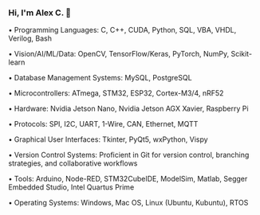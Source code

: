### Hi, I'm Alex C. 👋

• Programming Languages: C, C++, CUDA, Python, SQL, VBA, VHDL, Verilog, Bash

• Vision/AI/ML/Data: OpenCV, TensorFlow/Keras, PyTorch, NumPy, Scikit-learn

• Database Management Systems: MySQL, PostgreSQL

• Microcontrollers: ATmega, STM32, ESP32, Cortex-M3/4, nRF52

• Hardware: Nvidia Jetson Nano, Nvidia Jetson AGX Xavier, Raspberry Pi

• Protocols: SPI, I2C, UART, 1-Wire, CAN, Ethernet, MQTT

• Graphical User Interfaces: Tkinter, PyQt5, wxPython, Vispy

• Version Control Systems: Proficient in Git for version control, branching strategies, and collaborative workflows

• Tools: Arduino, Node-RED, STM32CubeIDE, ModelSim, Matlab, Segger Embedded Studio, Intel Quartus Prime

• Operating Systems: Windows, Mac OS, Linux (Ubuntu, Kubuntu), RTOS


<!--
[![alexchancs's GitHub stats](https://github-readme-stats.vercel.app/api?username=alexchancs)](https://github.com/alexchancs/github-readme-stats)
-->

<!--
**alexchancs/alexchancs** is a ✨ _special_ ✨ repository because its `README.md` (this file) appears on your GitHub profile.

Here are some ideas to get you started:

- 🔭 I’m currently working on ...
- 🌱 I’m currently learning ...
- 👯 I’m looking to collaborate on ...
- 🤔 I’m looking for help with ...
- 💬 Ask me about ...
- 📫 How to reach me: ...
- 😄 Pronouns: ...
- ⚡ Fun fact: ...
-->
